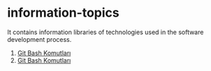 # information-topics
It contains information libraries of technologies used in the software development process.

1. <a href="https://github.com/mutluKodcu/information-topics/blob/main/gitbash"> Git Bash Komutları</a>
2. <a href="https://github.com/mutluKodcu/information-topics/blob/main/gitLab_install"> Git Bash Komutları</a> 
